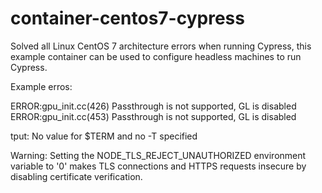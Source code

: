 # container-centos7-cypress
Solved all Linux CentOS 7 architecture errors when running Cypress, this example container can be used to configure headless machines to run Cypress.

Example erros:

ERROR:gpu_init.cc(426) Passthrough is not supported, GL is disabled
ERROR:gpu_init.cc(453) Passthrough is not supported, GL is disabled

tput: No value for $TERM and no -T specified

Warning: Setting the NODE_TLS_REJECT_UNAUTHORIZED environment variable to '0' makes TLS connections and HTTPS requests insecure by disabling certificate verification.

